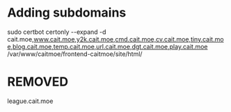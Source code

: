 # Adding subdomains

sudo certbot certonly --expand -d cait.moe,www.cait.moe,y2k.cait.moe,cmd.cait.moe,cv.cait.moe,tiny.cait.moe,blog.cait.moe,temp.cait.moe,url.cait.moe,dgt.cait.moe,play.cait.moe
/var/www/caitmoe/frontend-caitmoe/site/html/

# REMOVED

league.cait.moe